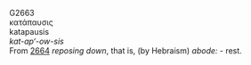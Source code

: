 <body>
  <p>G2663<br>  κατάπαυσις  <br> katapausis  <br><i>kat-ap‘-ow-sis </i><br>From <a href="g2664.htm">2664</a>  <i>reposing</i> <i>down</i>, that is, (by Hebraism) <i>abode:</i> - rest.<br></p>
 </body>